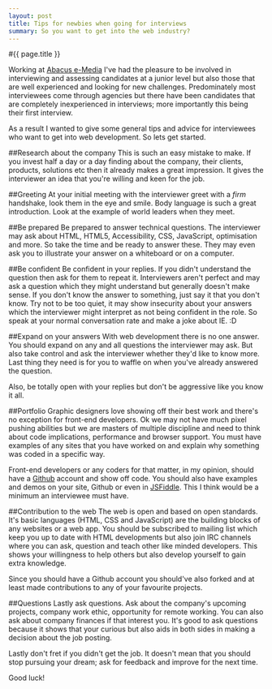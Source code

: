 ```yaml
---
layout: post
title: Tips for newbies when going for interviews
summary: So you want to get into the web industry?
---
```


#{{ page.title }}

Working at [Abacus e-Media](http://abacusemedia.com) I've had the pleasure to be involved in interviewing and assessing candidates at a junior level but also those that are well experienced and looking for new challenges. Predominately most interviewees come through agencies but there have been candidates that are completely inexperienced in interviews; more importantly this being their first interview.

As a result I wanted to give some general tips and advice for interviewees who want to get into web development. So lets get started.

##Research about the company
This is such an easy mistake to make. If you invest half a day or a day finding about the company, their clients, products, solutions etc then it already makes a great impression. It gives the interviewer an idea that you're willing and keen for the job.

##Greeting
At your initial meeting with the interviewer greet with a _firm_ handshake, look them in the eye and smile. Body language is such a great introduction. Look at the example of world leaders when they meet.

##Be prepared
Be prepared to answer technical questions. The interviewer may ask about HTML, HTML5, Accessibility, CSS, JavaScript, optimisation and more. So take the time and be ready to answer these. They may even ask you to illustrate your answer on a whiteboard or on a computer.

##Be confident
Be confident in your replies. If you didn't understand the question then ask for them to repeat it. Interviewers aren't perfect and may ask a question which they might understand but generally doesn't make sense. If you don't know the answer to something, just say it that you don't know. Try not to be too quiet, it may show insecurity about your answers which the interviewer might interpret as not being confident in the role. So speak at your normal conversation rate and make a joke about IE. :D

##Expand on your answers
With web development there is no one answer. You should expand on any and all questions the interviewer may ask. But also take control and ask the interviewer whether they'd like to know more. Last thing they need is for you to waffle on when you've already answered the question.

Also, be totally open with your replies but don't be aggressive like you know it all.

##Portfolio
Graphic designers love showing off their best work and there's no exception for front-end developers. Ok we may not have much pixel pushing abilities but we are masters of multiple discipline and need to think about code implications, performance and browser support. You must have examples of any sites that you have worked on and explain why something was coded in a specific way.

Front-end developers or any coders for that matter, in my opinion, should have a [Github](http://github.com) account and show off code. You should also have examples and demos on your site, Github or even in [JSFiddle](http://jsfiddle.net). This I think would be a minimum an interviewee must have.

##Contribution to the web
The web is open and based on open standards. It's basic languages (HTML, CSS and JavaScript) are the building blocks of any websites or a web app. You should be subscribed to mailing list which keep you up to date with HTML developments but also join IRC channels where you can ask, question and teach other like minded developers. This shows your willingness to help others but also develop yourself to gain extra knowledge.

Since you should have a Github account you should've also forked and at least made contributions to any of your favourite projects.

##Questions
Lastly ask questions. Ask about the company's upcoming projects, company work ethic, opportunity for remote working. You can also ask about company finances if that interest you. It's good to ask questions because it shows that your curious but also aids in both sides in making a decision about the job posting.

Lastly don't fret if you didn't get the job. It doesn't mean that you should stop pursuing your dream; ask for feedback and improve for the next time.

Good luck!